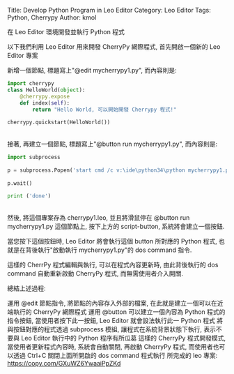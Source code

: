 Title: Develop Python Program in Leo Editor
Category: Leo Editor
Tags: Python, Cherrypy
Author: kmol

在 Leo Editor 環境開發並執行 Python 程式

<!-- PELICAN_END_SUMMARY -->

以下我們利用 Leo Editor 用來開發 CherryPy 網際程式, 首先開啟一個新的 Leo Editor 專案

新增一個節點, 標題寫上"@edit mycherrypy1.py", 而內容則是:

~~~python
import cherrypy
class HelloWorld(object):
    @cherrypy.expose
    def index(self):
        return "Hello World, 可以開始開發 Cherrypy 程式!"
 
cherrypy.quickstart(HelloWorld())
~~~
<br />
接著, 再建立一個節點, 標題寫上"@button run mycherrypy1.py", 而內容則是:

~~~python
import subprocess
 
p = subprocess.Popen('start cmd /c v:\ide\python34\python mycherrypy1.py', shell=True)
 
p.wait()
 
print ('done')
~~~
<br />
然後, 將這個專案存為  cherrypy1.leo, 並且將滑鼠停在 @button run mycherrypy1.py 這個節點上, 按下上方的 script-button, 系統將會建立一個按鈕.

當您按下這個按鈕時, Leo Editor 將會執行這個 button 所對應的 Python 程式, 也就是在背後執行"啟動執行 mycherrypy1.py"的 dos command 指令.

這樣的 CherrPy 程式編輯與執行, 可以在程式內容更新時, 由此背後執行的 dos command 自動重新啟動 CherryPy 程式, 而無需使用者介入開關.

總結上述過程:

運用  @edit 節點指令, 將節點的內容存入外部的檔案, 在此就是建立一個可以在近端執行的 CherryPy 網際程式
運用  @button 可以建立一個內容為 Python 程式的指令按鈕, 當使用者按下此一按鈕, Leo Editor 就會設法執行此一 Python 程式
將與按鈕對應的程式透過 subprocess 模組, 讓程式在系統背景狀態下執行, 表示不要與 Leo Editor 執行中的 Python 程序有所瓜葛
這樣的 CherryPy 程式開發模式, 當使用者更新程式內容時, 系統會自動關閉, 再啟動 CherryPy 程式, 而使用者也可以透過 Ctrl+C 關閉上面所開啟的 dos command 程式執行
所完成的 leo 專案: https://copy.com/GXuWZ6YwaaiPpZKd
